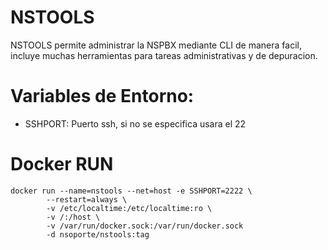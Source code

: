 # NSTOOLS 

NSTOOLS permite administrar la NSPBX mediante CLI de manera facil, incluye muchas herramientas para tareas administrativas y de depuracion.


# Variables de Entorno:
- SSHPORT: Puerto ssh, si no se especifica usara el 22

# Docker RUN
```
docker run --name=nstools --net=host -e SSHPORT=2222 \
        --restart=always \
		-v /etc/localtime:/etc/localtime:ro \
		-v /:/host \
		-v /var/run/docker.sock:/var/run/docker.sock
		-d nsoporte/nstools:tag 

```